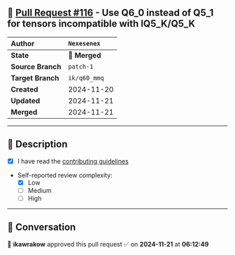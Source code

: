 ## 🔀 [Pull Request #116](https://github.com/ikawrakow/ik_llama.cpp/pull/116) - Use Q6_0 instead of Q5_1 for tensors incompatible with IQ5_K/Q5_K

| **Author** | `Nexesenex` |
| :--- | :--- |
| **State** | 🔀 **Merged** |
| **Source Branch** | `patch-1` |
| **Target Branch** | `ik/q60_mmq` |
| **Created** | 2024-11-20 |
| **Updated** | 2024-11-21 |
| **Merged** | 2024-11-21 |

---

## 📄 Description

- [x] I have read the [contributing guidelines](https://github.com/ggerganov/llama.cpp/blob/master/CONTRIBUTING.md)
- Self-reported review complexity:
  - [x] Low
  - [ ] Medium
  - [ ] High

---

## 💬 Conversation

👤 **ikawrakow** approved this pull request ✅ on **2024-11-21** at **06:12:49**